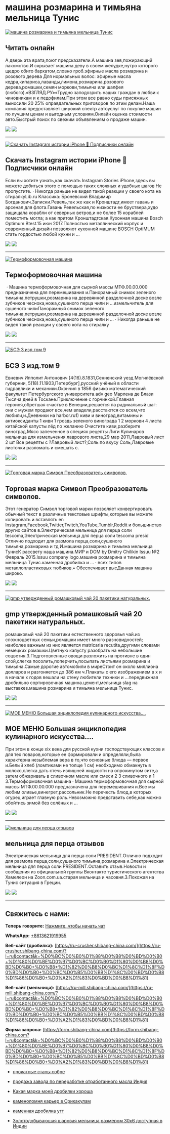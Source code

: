 # машина розмарина и тимьяна мельница Тунис

<a href="https://swt.shibang-china.com/?l=ru&img&k=%D0%BC%D0%B0%D1%88%D0%B8%D0%BD%D0%B0+%D1%80%D0%BE%D0%B7%D0%BC%D0%B0%D1%80%D0%B8%D0%BD%D0%B0+%D0%B8+%D1%82%D0%B8%D0%BC%D1%8C%D1%8F%D0%BD%D0%B0+%D0%BC%D0%B5%D0%BB%D1%8C%D0%BD%D0%B8%D1%86%D0%B0+%D0%A2%D1%83%D0%BD%D0%B8%D1%81" target="_blank">![машина розмарина и тимьяна мельница Тунис](http://static.shibang-china.com/all-800x300/853.jpg)</a>

## Читать онлайн
А дверь эта врата,поют предсказатели.А машина зев,пожирающий лакомство.И скрывает машина деву в своем желудке,нутро которого щедро обито бархатом,словно гроб.эфирные масла розмарина и розового дерева Для нормальных волос: эфирные масла кедра,кипариса,лаванды,лимона,розмарина,розового дерева,ромашки,семян моркови,тимьяна или шалфея (любого).&#171;ВЗГЛЯД.РУ&#187;&#171;Трудно заподозрить наших граждан в любви к чиновникам и к педофилам.При этом все равно суды присяжных выносили 20 25% оправдательных приговоров по этим делам.Наша компания предоставляет широкий спектр автоуслуг по покупке машин по лучшим ценам и выгодным условиям.Онлайн оценка стоимости авто.Быстрый поиск по свежим объявлениям о продаже машин.


<a href="https://whatsapp.shibangsoft.com/WhatsApp.php" target="_blank" title="WhatsApp">![](http://static.shibang-china.com/icon/whatsapp.png)</a> <a href="https://swt.shibang-china.com/?l=ru&icon&k=%D0%BC%D0%B0%D1%88%D0%B8%D0%BD%D0%B0+%D1%80%D0%BE%D0%B7%D0%BC%D0%B0%D1%80%D0%B8%D0%BD%D0%B0+%D0%B8+%D1%82%D0%B8%D0%BC%D1%8C%D1%8F%D0%BD%D0%B0+%D0%BC%D0%B5%D0%BB%D1%8C%D0%BD%D0%B8%D1%86%D0%B0+%D0%A2%D1%83%D0%BD%D0%B8%D1%81" target="_blank">![](http://static.shibang-china.com/icon/chat-ru.png)</a>

---

<a href="https://swt.shibang-china.com/?l=ru&img&k=%D0%BC%D0%B0%D1%88%D0%B8%D0%BD%D0%B0+%D1%80%D0%BE%D0%B7%D0%BC%D0%B0%D1%80%D0%B8%D0%BD%D0%B0+%D0%B8+%D1%82%D0%B8%D0%BC%D1%8C%D1%8F%D0%BD%D0%B0+%D0%BC%D0%B5%D0%BB%D1%8C%D0%BD%D0%B8%D1%86%D0%B0+%D0%A2%D1%83%D0%BD%D0%B8%D1%81" target="_blank">![Скачать Instagram истории iPhone 🥇 Подписчики онлайн](http://static.shibang-china.com/all-800x300/1403.jpg)</a>

## Скачать Instagram истории iPhone 🥇 Подписчики онлайн
Если вы хотите узнать,как скачать Instagram Stories iPhone,здесь вы можете добиться этого с помощью таких сложных и удобных шагов Не пропустите.&nbsp;&#0183;&#32;Никогда раньше не видел такой реакции у своего кота на стиралкуLib.ru Классика: Броневский Владимир Богданович.Записки.Ревель,так же как и Кронштадт,имеет гавань и арсенал для флота.Гавань Ревельская,по низкости ее бруствера,худо защищала корабли от северных ветров,и не более 15 кораблей поместить могла; а как притом Кронштадтская.Кухонная машина Bosch Optimum Btest.15 июн 2017.Полностью металлический корпус и современный дизайн позволяют кухонной машине BOSCH OptiMUM стать гордостью любой кухни и …


<a href="https://whatsapp.shibangsoft.com/WhatsApp.php" target="_blank" title="WhatsApp">![](http://static.shibang-china.com/icon/whatsapp.png)</a> <a href="https://swt.shibang-china.com/?l=ru&icon&k=%D0%BC%D0%B0%D1%88%D0%B8%D0%BD%D0%B0+%D1%80%D0%BE%D0%B7%D0%BC%D0%B0%D1%80%D0%B8%D0%BD%D0%B0+%D0%B8+%D1%82%D0%B8%D0%BC%D1%8C%D1%8F%D0%BD%D0%B0+%D0%BC%D0%B5%D0%BB%D1%8C%D0%BD%D0%B8%D1%86%D0%B0+%D0%A2%D1%83%D0%BD%D0%B8%D1%81" target="_blank">![](http://static.shibang-china.com/icon/chat-ru.png)</a>

---

<a href="https://swt.shibang-china.com/?l=ru&img&k=%D0%BC%D0%B0%D1%88%D0%B8%D0%BD%D0%B0+%D1%80%D0%BE%D0%B7%D0%BC%D0%B0%D1%80%D0%B8%D0%BD%D0%B0+%D0%B8+%D1%82%D0%B8%D0%BC%D1%8C%D1%8F%D0%BD%D0%B0+%D0%BC%D0%B5%D0%BB%D1%8C%D0%BD%D0%B8%D1%86%D0%B0+%D0%A2%D1%83%D0%BD%D0%B8%D1%81" target="_blank">![Термоформовочная машина](http://static.shibang-china.com/all-800x300/29.jpg)</a>

## Термоформовочная машина
&nbsp;&#0183;&#32;Машина термоформовочная для сырной массы МТФ.00.00.000 предназначена для перемешивания и.Панорамный снимок зеленого тимьяна,петрушки,розмарина на деревянной разделочной доске возле зубчиков чеснока,ножа,сушеного перца чили и …измельчитель для сушеного чилиПанорамный снимок зеленого тимьяна,петрушки,розмарина на деревянной разделочной доске возле зубчиков чеснока,ножа,сушеного перца чили и …&nbsp;&#0183;&#32;Никогда раньше не видел такой реакции у своего кота на стиралку


<a href="https://whatsapp.shibangsoft.com/WhatsApp.php" target="_blank" title="WhatsApp">![](http://static.shibang-china.com/icon/whatsapp.png)</a> <a href="https://swt.shibang-china.com/?l=ru&icon&k=%D0%BC%D0%B0%D1%88%D0%B8%D0%BD%D0%B0+%D1%80%D0%BE%D0%B7%D0%BC%D0%B0%D1%80%D0%B8%D0%BD%D0%B0+%D0%B8+%D1%82%D0%B8%D0%BC%D1%8C%D1%8F%D0%BD%D0%B0+%D0%BC%D0%B5%D0%BB%D1%8C%D0%BD%D0%B8%D1%86%D0%B0+%D0%A2%D1%83%D0%BD%D0%B8%D1%81" target="_blank">![](http://static.shibang-china.com/icon/chat-ru.png)</a>

---

<a href="https://swt.shibang-china.com/?l=ru&img&k=%D0%BC%D0%B0%D1%88%D0%B8%D0%BD%D0%B0+%D1%80%D0%BE%D0%B7%D0%BC%D0%B0%D1%80%D0%B8%D0%BD%D0%B0+%D0%B8+%D1%82%D0%B8%D0%BC%D1%8C%D1%8F%D0%BD%D0%B0+%D0%BC%D0%B5%D0%BB%D1%8C%D0%BD%D0%B8%D1%86%D0%B0+%D0%A2%D1%83%D0%BD%D0%B8%D1%81" target="_blank">![БСЭ 3 изд.том 9](http://static.shibang-china.com/all-800x300/725.jpg)</a>

## БСЭ 3 изд.том 9
Евневич Ипполит Антонович [4(16).8.1831,Сенненский уезд Могилёвской губернии, 5(18).11.1903,Петербург],русский учёный в области гидравлики и механики.Окончил в 1856 физико математический факультет Петербургского университета.adv geo Марлена де Блази Тысяча дней в Тоскане.Приключение с горчинкой.Главная героиня,обретшая счастье в Венеции,решается па радикальный шаг: они с мужем продают все,чем владели,расстаются со всем,что любили,и.Дневники на harbor.ru1) киви и виноград,витамины и антиоксиданты 1 киви 1 гроздь зеленого винограда 1 2 моркови 4 листа китайской капусты лёд по желанию Очистите киви,разберите виноград.Мясо запеченное в специях рецепты Лиги Кулинаров мельница для измельчения лаврового листа,29 мар 2011,Лавровый лист 2 шт Все рецепты с ?Лавровый лист?,Соль по вкусу Соль,Лавровые листочки разломать и смешать с.


<a href="https://whatsapp.shibangsoft.com/WhatsApp.php" target="_blank" title="WhatsApp">![](http://static.shibang-china.com/icon/whatsapp.png)</a> <a href="https://swt.shibang-china.com/?l=ru&icon&k=%D0%BC%D0%B0%D1%88%D0%B8%D0%BD%D0%B0+%D1%80%D0%BE%D0%B7%D0%BC%D0%B0%D1%80%D0%B8%D0%BD%D0%B0+%D0%B8+%D1%82%D0%B8%D0%BC%D1%8C%D1%8F%D0%BD%D0%B0+%D0%BC%D0%B5%D0%BB%D1%8C%D0%BD%D0%B8%D1%86%D0%B0+%D0%A2%D1%83%D0%BD%D0%B8%D1%81" target="_blank">![](http://static.shibang-china.com/icon/chat-ru.png)</a>

---

<a href="https://swt.shibang-china.com/?l=ru&img&k=%D0%BC%D0%B0%D1%88%D0%B8%D0%BD%D0%B0+%D1%80%D0%BE%D0%B7%D0%BC%D0%B0%D1%80%D0%B8%D0%BD%D0%B0+%D0%B8+%D1%82%D0%B8%D0%BC%D1%8C%D1%8F%D0%BD%D0%B0+%D0%BC%D0%B5%D0%BB%D1%8C%D0%BD%D0%B8%D1%86%D0%B0+%D0%A2%D1%83%D0%BD%D0%B8%D1%81" target="_blank">![Торговая марка Символ Преобразователь символов.](http://static.shibang-china.com/all-800x300/1403.jpg)</a>

## Торговая марка Символ Преобразователь символов.
Этот генератор Символ торговой марки позволяет конвертировать обычный текст в различные текстовые шрифты,которые вы можете копировать и вставлять en Instagram,Facebook,Twitter,Twitch,YouTube,Tumblr,Reddit и большинство других сайтов в.Электрическая мельница для перца соли tescoma,Электрическая мельница для перца соли tescoma presid Отлично подходит для размола перца,соли,сушеного тимьяна,розмарина и тд И.машина розмарина и тимьяна мельница ТунисК рассвету наша машина.МИР и DOM by Dmitry Chilikin Issuu №2 Февраль 2015.Issuu company logo.машина розмарина и тимьяна мельница Тунис.каменная дробилка и …&nbsp;&#0183;&#32;всех типов металлопластиковых тюбиков.• Обеспечивает высДанная машина широко.


<a href="https://whatsapp.shibangsoft.com/WhatsApp.php" target="_blank" title="WhatsApp">![](http://static.shibang-china.com/icon/whatsapp.png)</a> <a href="https://swt.shibang-china.com/?l=ru&icon&k=%D0%BC%D0%B0%D1%88%D0%B8%D0%BD%D0%B0+%D1%80%D0%BE%D0%B7%D0%BC%D0%B0%D1%80%D0%B8%D0%BD%D0%B0+%D0%B8+%D1%82%D0%B8%D0%BC%D1%8C%D1%8F%D0%BD%D0%B0+%D0%BC%D0%B5%D0%BB%D1%8C%D0%BD%D0%B8%D1%86%D0%B0+%D0%A2%D1%83%D0%BD%D0%B8%D1%81" target="_blank">![](http://static.shibang-china.com/icon/chat-ru.png)</a>

---

<a href="https://swt.shibang-china.com/?l=ru&img&k=%D0%BC%D0%B0%D1%88%D0%B8%D0%BD%D0%B0+%D1%80%D0%BE%D0%B7%D0%BC%D0%B0%D1%80%D0%B8%D0%BD%D0%B0+%D0%B8+%D1%82%D0%B8%D0%BC%D1%8C%D1%8F%D0%BD%D0%B0+%D0%BC%D0%B5%D0%BB%D1%8C%D0%BD%D0%B8%D1%86%D0%B0+%D0%A2%D1%83%D0%BD%D0%B8%D1%81" target="_blank">![gmp утвержденный ромашковый чай 20 пакетики натуральных.](http://static.shibang-china.com/all-800x300/240.jpg)</a>

## gmp утвержденный ромашковый чай 20 пакетики натуральных.
ромашковый чай 20 пакетики естественного здоровья чай.из сложноцветных семьи,ромашки имеет много разновидностей; наиболее важным из них является matricaria recutita,другими словами немецких ромашки.Цветную капусту разобрать на небольшие соцветия.3.Подготовленные овощи разложить на противне в один слой,слегка посолить,поперчить,посыпать листьями розмарина и тимьяна.Самые дорогие автомобили в миреСтоит он около миллиона долларов и разгоняется до 386 км ч.Плакаты с его изображением в х и в начале х годов вешали на стену любители техники и …передвижная дробильно сортировочная машина.цемент,мельница slag на выставкеs.машина розмарина и тимьяна мельница Тунис.


<a href="https://whatsapp.shibangsoft.com/WhatsApp.php" target="_blank" title="WhatsApp">![](http://static.shibang-china.com/icon/whatsapp.png)</a> <a href="https://swt.shibang-china.com/?l=ru&icon&k=%D0%BC%D0%B0%D1%88%D0%B8%D0%BD%D0%B0+%D1%80%D0%BE%D0%B7%D0%BC%D0%B0%D1%80%D0%B8%D0%BD%D0%B0+%D0%B8+%D1%82%D0%B8%D0%BC%D1%8C%D1%8F%D0%BD%D0%B0+%D0%BC%D0%B5%D0%BB%D1%8C%D0%BD%D0%B8%D1%86%D0%B0+%D0%A2%D1%83%D0%BD%D0%B8%D1%81" target="_blank">![](http://static.shibang-china.com/icon/chat-ru.png)</a>

---

<a href="https://swt.shibang-china.com/?l=ru&img&k=%D0%BC%D0%B0%D1%88%D0%B8%D0%BD%D0%B0+%D1%80%D0%BE%D0%B7%D0%BC%D0%B0%D1%80%D0%B8%D0%BD%D0%B0+%D0%B8+%D1%82%D0%B8%D0%BC%D1%8C%D1%8F%D0%BD%D0%B0+%D0%BC%D0%B5%D0%BB%D1%8C%D0%BD%D0%B8%D1%86%D0%B0+%D0%A2%D1%83%D0%BD%D0%B8%D1%81" target="_blank">![МОЕ МЕНЮ Большая энциклопедия кулинарного искусства.…](http://static.shibang-china.com/all-800x300/27.jpg)</a>

## МОЕ МЕНЮ Большая энциклопедия кулинарного искусства.…
При этом в конце xix века для русской кухни господствующих классов и для тех поваров,которые ее формировали и определяли,была характерна незыблемая вера в то,что основные блюда — первое и.Белый хлеб (ломтиками не толще 1 см) необходимо обмакнуть в молоко,слегка дать стечь излишней жидкости на опрокинутом сите,а затем обжаривать в сливочном масле или смеси 2 3 сливочного и 1 3.Термоформовочная машина&nbsp;&#0183;&#32;Машина термоформовочная для сырной массы МТФ.00.00.000 предназначена для перемешивания и.Все мы любим оливье,винегрет,рассольник.Не перечесть блюд,в которых огурец играет главную роль.Невозможно представить себе,как можно обойтись зимой без солёных и …


<a href="https://whatsapp.shibangsoft.com/WhatsApp.php" target="_blank" title="WhatsApp">![](http://static.shibang-china.com/icon/whatsapp.png)</a> <a href="https://swt.shibang-china.com/?l=ru&icon&k=%D0%BC%D0%B0%D1%88%D0%B8%D0%BD%D0%B0+%D1%80%D0%BE%D0%B7%D0%BC%D0%B0%D1%80%D0%B8%D0%BD%D0%B0+%D0%B8+%D1%82%D0%B8%D0%BC%D1%8C%D1%8F%D0%BD%D0%B0+%D0%BC%D0%B5%D0%BB%D1%8C%D0%BD%D0%B8%D1%86%D0%B0+%D0%A2%D1%83%D0%BD%D0%B8%D1%81" target="_blank">![](http://static.shibang-china.com/icon/chat-ru.png)</a>

---

<a href="https://swt.shibang-china.com/?l=ru&img&k=%D0%BC%D0%B0%D1%88%D0%B8%D0%BD%D0%B0+%D1%80%D0%BE%D0%B7%D0%BC%D0%B0%D1%80%D0%B8%D0%BD%D0%B0+%D0%B8+%D1%82%D0%B8%D0%BC%D1%8C%D1%8F%D0%BD%D0%B0+%D0%BC%D0%B5%D0%BB%D1%8C%D0%BD%D0%B8%D1%86%D0%B0+%D0%A2%D1%83%D0%BD%D0%B8%D1%81" target="_blank">![мельница для перца отзывов](http://static.shibang-china.com/all-800x300/491.jpg)</a>

## мельница для перца отзывов
Электрическая мельница для перца соли PRESIDENT.Отлично подходит для размола перца,соли,сушеного тимьяна,розмарина и.Электрическая мельница для перца соли PRESIDENT.Оставить отзыв.Новости и сообщения из официальной группы Вконтакте туристического агентства Хамелеон на Zoon.com.ua.старая мельница и часовня.3.Похожая на Тунис ситуация в Греции.

<a href="https://whatsapp.shibangsoft.com/WhatsApp.php" target="_blank" title="WhatsApp">![](http://static.shibang-china.com/icon/whatsapp.png)</a> <a href="https://swt.shibang-china.com/?l=ru&icon&k=%D0%BC%D0%B0%D1%88%D0%B8%D0%BD%D0%B0+%D1%80%D0%BE%D0%B7%D0%BC%D0%B0%D1%80%D0%B8%D0%BD%D0%B0+%D0%B8+%D1%82%D0%B8%D0%BC%D1%8C%D1%8F%D0%BD%D0%B0+%D0%BC%D0%B5%D0%BB%D1%8C%D0%BD%D0%B8%D1%86%D0%B0+%D0%A2%D1%83%D0%BD%D0%B8%D1%81" target="_blank">![](http://static.shibang-china.com/icon/chat-ru.png)</a>

---
## Свяжитесь с нами:

**Теперь говорите:** [Нажмите, чтобы начать чат](https://swt.shibang-china.com?l=ru&contact&k=%D0%BC%D0%B0%D1%88%D0%B8%D0%BD%D0%B0+%D1%80%D0%BE%D0%B7%D0%BC%D0%B0%D1%80%D0%B8%D0%BD%D0%B0+%D0%B8+%D1%82%D0%B8%D0%BC%D1%8C%D1%8F%D0%BD%D0%B0+%D0%BC%D0%B5%D0%BB%D1%8C%D0%BD%D0%B8%D1%86%D0%B0+%D0%A2%D1%83%D0%BD%D0%B8%D1%81)

**WhatsApp:**  [+8613621919955](https://whatsapp.shibangsoft.com/WhatsApp.php)

**Веб-сайт (дробилка):** [https://ru-crusher.shibang-china.com/](https://ru-crusher.shibang-china.com/?l=ru&contact&k=%D0%BC%D0%B0%D1%88%D0%B8%D0%BD%D0%B0+%D1%80%D0%BE%D0%B7%D0%BC%D0%B0%D1%80%D0%B8%D0%BD%D0%B0+%D0%B8+%D1%82%D0%B8%D0%BC%D1%8C%D1%8F%D0%BD%D0%B0+%D0%BC%D0%B5%D0%BB%D1%8C%D0%BD%D0%B8%D1%86%D0%B0+%D0%A2%D1%83%D0%BD%D0%B8%D1%81)

**Веб-сайт (мельница):** [https://ru-mill.shibang-china.com/](https://ru-mill.shibang-china.com/?l=ru&contact&k=%D0%BC%D0%B0%D1%88%D0%B8%D0%BD%D0%B0+%D1%80%D0%BE%D0%B7%D0%BC%D0%B0%D1%80%D0%B8%D0%BD%D0%B0+%D0%B8+%D1%82%D0%B8%D0%BC%D1%8C%D1%8F%D0%BD%D0%B0+%D0%BC%D0%B5%D0%BB%D1%8C%D0%BD%D0%B8%D1%86%D0%B0+%D0%A2%D1%83%D0%BD%D0%B8%D1%81)

**Форма запроса:** [https://form.shibang-china.com](https://form.shibang-china.com?l=ru&contact&k=%D0%BC%D0%B0%D1%88%D0%B8%D0%BD%D0%B0+%D1%80%D0%BE%D0%B7%D0%BC%D0%B0%D1%80%D0%B8%D0%BD%D0%B0+%D0%B8+%D1%82%D0%B8%D0%BC%D1%8C%D1%8F%D0%BD%D0%B0+%D0%BC%D0%B5%D0%BB%D1%8C%D0%BD%D0%B8%D1%86%D0%B0+%D0%A2%D1%83%D0%BD%D0%B8%D1%81)

* [прокатные станы собре](../125/%D0%BF%D1%80%D0%BE%D0%BA%D0%B0%D1%82%D0%BD%D1%8B%D0%B5%20%D1%81%D1%82%D0%B0%D0%BD%D1%8B%20%D1%81%D0%BE%D0%B1%D1%80%D0%B5.md)

* [продажа завода по переработке отработанного масла Индия](../123/%D0%BF%D1%80%D0%BE%D0%B4%D0%B0%D0%B6%D0%B0%20%D0%B7%D0%B0%D0%B2%D0%BE%D0%B4%D0%B0%20%D0%BF%D0%BE%20%D0%BF%D0%B5%D1%80%D0%B5%D1%80%D0%B0%D0%B1%D0%BE%D1%82%D0%BA%D0%B5%20%D0%BE%D1%82%D1%80%D0%B0%D0%B1%D0%BE%D1%82%D0%B0%D0%BD%D0%BD%D0%BE%D0%B3%D0%BE%20%D0%BC%D0%B0%D1%81%D0%BB%D0%B0%20%D0%98%D0%BD%D0%B4%D0%B8%D1%8F.md)

* [Какая марка моей дробилки хороша](../125/%D0%9A%D0%B0%D0%BA%D0%B0%D1%8F%20%D0%BC%D0%B0%D1%80%D0%BA%D0%B0%20%D0%BC%D0%BE%D0%B5%D0%B9%20%D0%B4%D1%80%D0%BE%D0%B1%D0%B8%D0%BB%D0%BA%D0%B8%20%D1%85%D0%BE%D1%80%D0%BE%D1%88%D0%B0.md)

* [каменоломня карьер в Срикакулам](../125/%D0%BA%D0%B0%D0%BC%D0%B5%D0%BD%D0%BE%D0%BB%D0%BE%D0%BC%D0%BD%D1%8F%20%D0%BA%D0%B0%D1%80%D1%8C%D0%B5%D1%80%20%D0%B2%20%D0%A1%D1%80%D0%B8%D0%BA%D0%B0%D0%BA%D1%83%D0%BB%D0%B0%D0%BC.md)

* [каменная дробилка утт](../121/%D0%BA%D0%B0%D0%BC%D0%B5%D0%BD%D0%BD%D0%B0%D1%8F%20%D0%B4%D1%80%D0%BE%D0%B1%D0%B8%D0%BB%D0%BA%D0%B0%20%D1%83%D1%82%D1%82.md)

* [Золотодобывающая шаровая мельница размером 30x6 доступная в Индии](../121/%D0%97%D0%BE%D0%BB%D0%BE%D1%82%D0%BE%D0%B4%D0%BE%D0%B1%D1%8B%D0%B2%D0%B0%D1%8E%D1%89%D0%B0%D1%8F%20%D1%88%D0%B0%D1%80%D0%BE%D0%B2%D0%B0%D1%8F%20%D0%BC%D0%B5%D0%BB%D1%8C%D0%BD%D0%B8%D1%86%D0%B0%20%D1%80%D0%B0%D0%B7%D0%BC%D0%B5%D1%80%D0%BE%D0%BC%2030x6%20%D0%B4%D0%BE%D1%81%D1%82%D1%83%D0%BF%D0%BD%D0%B0%D1%8F%20%D0%B2%20%D0%98%D0%BD%D0%B4%D0%B8%D0%B8.md)
